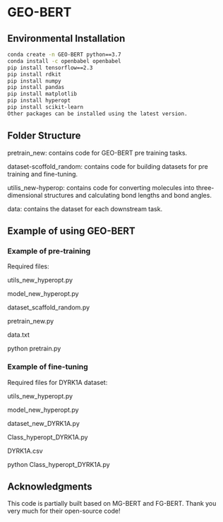 # GEO-BERT

## Environmental Installation

```bash
conda create -n GEO-BERT python==3.7
conda install -c openbabel openbabel
pip install tensorflow==2.3
pip install rdkit
pip install numpy
pip install pandas
pip install matplotlib
pip install hyperopt
pip install scikit-learn
Other packages can be installed using the latest version.
```

## Folder Structure

pretrain_new: contains code for GEO-BERT pre training tasks.

dataset-scoffold_random: contains code for building datasets for pre training and fine-tuning.

utilis_new-hyperop: contains code for converting molecules into three-dimensional structures and calculating bond lengths and bond angles.

data: contains the dataset for each downstream task.

## Example of using GEO-BERT

### Example of pre-training

Required files:

utils_new_hyperopt.py

model_new_hyperopt.py

dataset_scaffold_random.py

pretrain_new.py

data.txt

python pretrain.py

### Example of fine-tuning

Required files for DYRK1A dataset:

utils_new_hyperopt.py

model_new_hyperopt.py

dataset_new_DYRK1A.py

Class_hyperopt_DYRK1A.py

DYRK1A.csv

python Class_hyperopt_DYRK1A.py

## Acknowledgments
This code is partially built based on MG-BERT and FG-BERT. Thank you very much for their open-source code!

